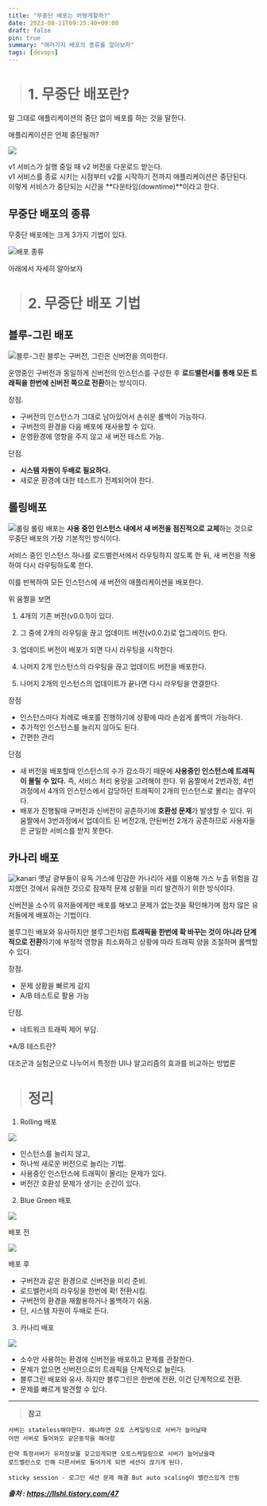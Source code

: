 ```yaml
---
title: "무중단 배포는 어떻게할까?"
date: 2023-08-11T09:25:40+09:00
draft: false
pin: true
summary: "여러가지 배포의 종류를 알아보자"
tags: [devops]
---
```

> # 1. 무중단 배포란?

말 그대로 애플리케이션의 중단 없이 배포를 하는 것을 말한다. 

애플리케이션은 언제 중단될까?

![](https://blog.kakaocdn.net/dn/4LHzl/btrjoPFRmwo/zDml1uhgVGe65FcPMulZ80/img.png)

v1 서비스가 실행 중일 때 v2 버전을 다운로드 받는다.  
v1 서비스를 종료 시키는 시점부터 v2를 시작하기 전까지 애플리케이션은 중단된다.  
이렇게 서비스가 중단되는 시간을 **다운타임(downtime)**이라고 한다.

## 무중단 배포의 종류

무중단 배포에는 크게 3가지 기법이 있다.

![배포 종류](/images/CI-CD/ci.png)

아래에서 자세히 알아보자
<br>

> # 2. 무중단 배포 기법

## 블루-그린 배포

![블루-그린](/images/CI-CD/blue-green.gif)
블루는 구버전, 그린은 신버전을 의미한다.

운영중인 구버전과 동일하게 신버전의 인스턴스를 구성한 후 **로드밸런서를 통해 모든 트래픽을 한번에 신버전 쪽으로 전환**하는 방식이다.

장점.

- 구버전의 인스턴스가 그대로 남아있어서 손쉬운 롤백이 가능하다.
- 구버전의 환경을 다음 배포에 재사용할 수 있다.
- 운영환경에 영향을 주지 않고 새 버전 테스트 가능.

단점.

- **시스템 자원이 두배로 필요하다.**
- 새로운 환경에 대한 테스트가 전제되어야 한다.

## 롤링배포

![롤링](/images/CI-CD/img.gif)
롤링 배포는 **사용 중인 인스턴스 내에서 새 버전을 점진적으로 교체**하는 것으로 무중단 배포의 가장 기본적인 방식이다.

서비스 중인 인스턴스 하나를 로드밸런서에서 라우팅하지 않도록 한 뒤, 새 버전을 적용하여 다시 라우팅하도록 한다.

이를 반복하여 모든 인스턴스에 새 버전의 애플리케이션을 배포한다.

위 움짤을 보면

1. 4개의 기존 버전(v0.0.1)이 있다.

2. 그 중에 2개의 라우팅을 끊고 업데이트 버전(v0.0.2)로 업그레이드 한다.

3. 업데이트 버전이 배포가 되면 다시 라우팅을 시작한다.

4. 나머지 2개 인스턴스의 라우팅을 끊고 업데이트 버전을 배포한다.

5. 나머지 2개의 인스턴스의 업데이트가 끝나면 다시 라우팅을 연결한다.

장점

- 인스턴스마다 차례로 배포를 진행하기에 상황에 따라 손쉽게 롤백이 가능하다.
- 추가적인 인스턴스를 늘리지 않아도 된다.
- 간편한 관리

단점

- 새 버전을 배포할때 인스턴스의 수가 감소하기 때문에 **사용중인 인스턴스에 트래픽이 몰릴 수 있다.** 즉, 서비스 처리 용량을 고려해야 한다. 위 움짤에서 2번과정, 4번과정에서 4개의 인스턴스에서 감당하던 트래픽이 2개의 인스턴스로 몰리는 경우이다.
- 배포가 진행될때 구버전과 신버전이 공존하기에 **호환성 문제**가 발생할 수 있다. 위 움짤에서 3번과정에서 업데이트 된 버전2개, 안된버전 2개가 공존하므로 사용자들은 균일한 서비스를 받지 못한다.

## 카나리 배포

![kanari](/images/CI-CD/kanari.gif)
옛날 광부들이 유독 가스에 민감한 카나리아 새를 이용해 가스 누출 위험을 감지했던 것에서 유래한 것으로 잠재적 문제 상황을 미리 발견하기 위한 방식이다.

신버전을 소수의 유저들에게만 배포를 해보고 문제가 없는것을 확인해가며 점차 많은 유저들에게 배포하는 기법이다.

블루그린 배포와 유사하지만 블루그린처럼 **트래픽을 한번에 확 바꾸는 것이 아니라 단계적으로 전환**하기에 부정적 영향을 최소화하고 상황에 따라 트래픽 양을 조절하며 롤백할 수 있다.

장점.

- 문제 상황을 빠르게 감지
- A/B 테스트로 활용 가능

단점.

- 네트워크 트래픽 제어 부담.

*A/B 테스트란? 

대조군과 실험군으로 나누어서 특정한 UI나 알고리즘의 효과를 비교하는 방법론

> # 정리

1. Rolling 배포

![](https://blog.kakaocdn.net/dn/b5ONmL/btrjmVfi7Lb/w1nRewhZTBN39ydbnbVToK/img.png)

- 인스턴스를 늘리지 않고,
- 하나씩 새로운 버전으로 늘리는 기법.
- 사용중인 인스턴스에 트래픽이 몰리는 문제가 있다.
- 버전간 호환성 문제가 생기는 순간이 있다.

2. Blue Green 배포

![](https://blog.kakaocdn.net/dn/dAUFUz/btrjjQNguQL/IFp7c0CXy5IS7Mrzhkbji1/img.png)

배포 전

![](https://blog.kakaocdn.net/dn/cSUemw/btrjkD0YcME/L3gplugLTxlfkbGaLMy36K/img.png)

배포 후

- 구버전과 같은 환경으로 신버전을 미리 준비.
- 로드밸런서의 라우팅을 한번에 확! 전환시킴.
- 구버전의 환경을 재활용하거나 롤백하기 쉬움.
- 단, 시스템 자원이 두배로 든다.

3. 카나리 배포

![](https://blog.kakaocdn.net/dn/b20erI/btrjkyyRFbR/hZSOAFHXlEc9y3smXZbID1/img.png)

- 소수만 사용하는 환경에 신버전을 배포하고 문제를 관찰한다.
- 문제가 없으면 신버전으로의 트래픽을 단계적으로 늘린다.
- 블루그린 배포와 유사. 하지만 블루그린은 한번에 전환, 이건 단계적으로 전환.
- 문제를 빠르게 발견할 수 있다.

---
> **참고**

~~~
서버는 stateless해야한다. 왜냐하면 오토 스케일링으로 서버가 늘어날때 
어떤 서버로 들어와도 같은동작을 해야함

만약 특정서버가 유저정보를 갖고있게되면 오토스케일링으로 서버가 늘어났을때 
로드밸런스로 인해 다른서버로 들어가게 되면 세션이 끊기게 된다.
~~~
~~~
sticky session - 로그인 세션 문제 해결 But auto scaling이 밸런스있게 안됨
~~~

___출처 : https://llshl.tistory.com/47___